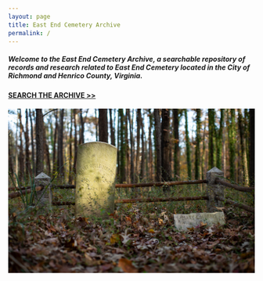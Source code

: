 ```yaml
---
layout: page
title: East End Cemetery Archive
permalink: /
---
```

##### Welcome to the **East End Cemetery Archive**, a searchable repository of records and research related to East End Cemetery located in the City of Richmond and Henrico County, Virginia.

#### **[SEARCH THE ARCHIVE >>]({{site.url}}/search)**

![East End Cemetery. Photograph: Brian Palmer](/images/uploads/banner.jpg)